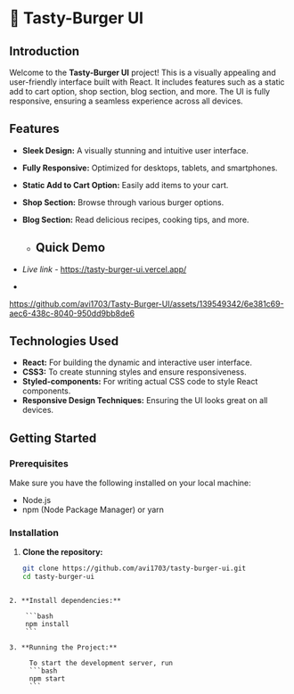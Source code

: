 # 🍔 Tasty-Burger UI

## Introduction

Welcome to the **Tasty-Burger UI** project! This is a visually appealing and user-friendly interface built with React. It includes features such as a static add to cart option, shop section, blog section, and more. The UI is fully responsive, ensuring a seamless experience across all devices.

## Features

- **Sleek Design:** A visually stunning and intuitive user interface.
- **Fully Responsive:** Optimized for desktops, tablets, and smartphones.
- **Static Add to Cart Option:** Easily add items to your cart.
- **Shop Section:** Browse through various burger options.
- **Blog Section:** Read delicious recipes, cooking tips, and more.

  - ## Quick Demo

- *Live link* - https://tasty-burger-ui.vercel.app/

- 

https://github.com/avi1703/Tasty-Burger-UI/assets/139549342/6e381c69-aec6-438c-8040-950dd9bb8de6



## Technologies Used

- **React:** For building the dynamic and interactive user interface.
- **CSS3:** To create stunning styles and ensure responsiveness.
- **Styled-components:** For writing actual CSS code to style React components.
- **Responsive Design Techniques:** Ensuring the UI looks great on all devices.

## Getting Started

### Prerequisites

Make sure you have the following installed on your local machine:

- Node.js
- npm (Node Package Manager) or yarn

### Installation

1. **Clone the repository:**

   ```bash
   git clone https://github.com/avi1703/tasty-burger-ui.git
   cd tasty-burger-ui
```

2. **Install dependencies:**
   
    ```bash
    npm install
    ```

3. **Running the Project:** 

     To start the development server, run
     ```bash
     npm start
     ```
